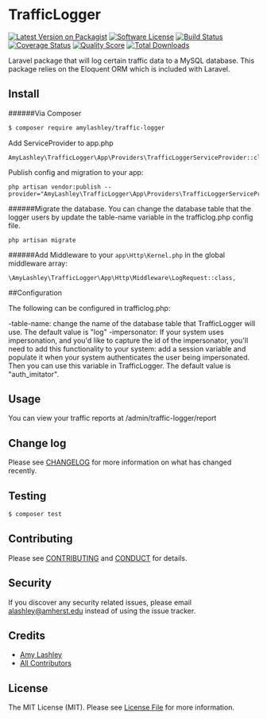 # TrafficLogger

[![Latest Version on Packagist][ico-version]][link-packagist]
[![Software License][ico-license]](LICENSE.md)
[![Build Status][ico-travis]][link-travis]
[![Coverage Status][ico-scrutinizer]][link-scrutinizer]
[![Quality Score][ico-code-quality]][link-code-quality]
[![Total Downloads][ico-downloads]][link-downloads]

Laravel package that will log certain traffic data to a MySQL database. This package relies on the Eloquent ORM which 
is included with Laravel.

## Install

######Via Composer

``` bash
$ composer require amylashley/traffic-logger
```
Add ServiceProvider to app.php
```
AmyLashley\TrafficLogger\App\Providers\TrafficLoggerServiceProvider::class,
```

Publish config and migration to your app:
```
php artisan vendor:publish --provider="AmyLashley\TrafficLogger\App\Providers\TrafficLoggerServiceProvider"
```

######Migrate the database.
You can change the database table that the logger users by update the table-name variable in the trafficlog.php config file.
```
php artisan migrate
``` 

######Add Middleware to your `app\Http\Kernel.php` in the global middleware array:
```
\AmyLashley\TrafficLogger\App\Http\Middleware\LogRequest::class,
```

##Configuration

The following can be configured in trafficlog.php:

-table-name: change the name of the database table that TrafficLogger will use. The default value is "log"
-impersonator: If your system uses impersonation, and you'd like to capture the id of the impersonator, you'll need to add this functionality to your system: add a session variable and populate it when your system authenticates the user being impersonated. Then you can use this variable in TrafficLogger. The default value is "auth_imitator".


## Usage

You can view your traffic reports at /admin/traffic-logger/report

## Change log

Please see [CHANGELOG](CHANGELOG.md) for more information on what has changed recently.

## Testing

``` bash
$ composer test
```

## Contributing

Please see [CONTRIBUTING](CONTRIBUTING.md) and [CONDUCT](CONDUCT.md) for details.

## Security

If you discover any security related issues, please email alashley@amherst.edu instead of using the issue tracker.

## Credits

- [Amy Lashley][link-author]
- [All Contributors][link-contributors]

## License

The MIT License (MIT). Please see [License File](LICENSE.md) for more information.

[ico-version]: https://img.shields.io/packagist/v/:vendor/:package_name.svg?style=flat-square
[ico-license]: https://img.shields.io/badge/license-MIT-brightgreen.svg?style=flat-square
[ico-travis]: https://img.shields.io/travis/:vendor/:package_name/master.svg?style=flat-square
[ico-scrutinizer]: https://img.shields.io/scrutinizer/coverage/g/:vendor/:package_name.svg?style=flat-square
[ico-code-quality]: https://img.shields.io/scrutinizer/g/:vendor/:package_name.svg?style=flat-square
[ico-downloads]: https://img.shields.io/packagist/dt/:vendor/:package_name.svg?style=flat-square

[link-packagist]: https://packagist.org/packages/:vendor/:package_name
[link-travis]: https://travis-ci.org/:vendor/:package_name
[link-scrutinizer]: https://scrutinizer-ci.com/g/:vendor/:package_name/code-structure
[link-code-quality]: https://scrutinizer-ci.com/g/:vendor/:package_name
[link-downloads]: https://packagist.org/packages/:vendor/:package_name
[link-author]: https://github.com/amylashley
[link-contributors]: ../../contributors
